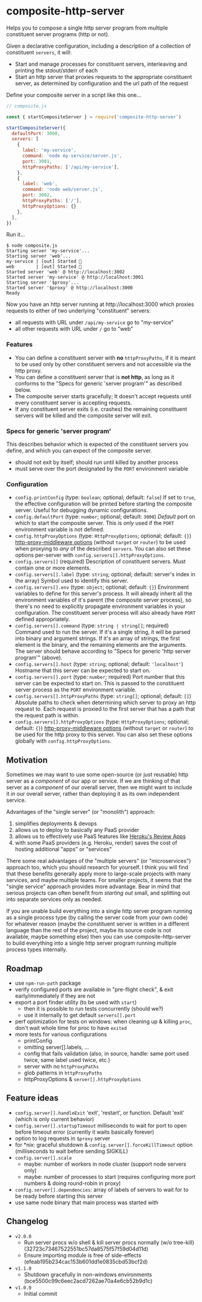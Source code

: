# composite-http-server

Helps you to compose a single http server program from multiple constituent server programs (http or not).

Given a declarative configuration, including a description of a collection of constituent `servers`, it will:
- Start and manage processes for constituent servers, interleaving and printing the stdout/stderr of each
- Start an http server that proxies requests to the appropriate constituent server, as determined by configuration and the url path of the request

Define your composite server in a script like this one...

```js
// composite.js

const { startCompositeServer } = require('composite-http-server')

startCompositeServer({
  defaultPort: 3000,
  servers: [
    {
      label: 'my-service',
      command: 'node my-service/server.js',
      port: 3001,
      httpProxyPaths: ['/api/my-service'],
    },
    {
      label: 'web',
      command: 'node web/server.js',
      port: 3002,
      httpProxyPaths: ['/'],
      httpProxyOptions: {}
    },
  ],
})
```

Run it...

```
$ node composite.js
Starting server 'my-service'...
Starting server 'web'...
my-service | [out] Started 🚀
web        | [out] Started 🚀
Started server 'web' @ http://localhost:3002
Started server 'my-service' @ http://localhost:3001
Starting server '$proxy'...
Started server '$proxy' @ http://localhost:3000
Ready
```

Now you have an http server running at http://localhost:3000 which proxies requests to either of two underlying "constituent" servers:
- all requests with URL under `/api/my-service` go to "my-service"
- all other requests with URL under `/` go to "web"

### Features

- You can define a constituent server with **no** `httpProxyPaths`, if it is meant to be used only by other constituent servers and not accessible via the http proxy.
- You can define a constituent server that is **not http**, as long as it conforms to the "Specs for generic 'server program'" as described below.
- The composite server starts gracefully; It doesn't accept requests until every constituent server is accepting requests.
- If any constituent server exits (i.e. crashes) the remaining constituent servers will be killed and the composite server will exit.

### Specs for generic 'server program'

This describes behavior which is expected of the constituent servers you define, and which you can expect of the composite server.

- should not exit by itself; should run until killed by another process
- must serve over the port designated by the `PORT` environment variable

### Configuration

- `config.printConfig` (type: `boolean`; optional; default: `false`) If set to `true`, the effective configuration will be printed before starting the composite server. Useful for debugging dynamic configurations.
- `config.defaultPort` (type: `number`; optional; default: `3000`) *Default* port on which to start the composite server. This is *only* used if the `PORT` environment variable is not defined.
- `config.httpProxyOptions` (type: `HttpProxyOptions`; optional; default: `{}`) [http-proxy-middleware options](https://github.com/chimurai/http-proxy-middleware#options) (without `target` or `router`) to be used when proxying to *any* of the described `servers`. You can also set these options per-server with `config.servers[].httpProxyOptions`.
- `config.servers[]` (required) Description of constituent servers. Must contain one or more elements.
- `config.servers[].label` (type: `string`; optional; default: server's index in the array) Symbol used to identify this server.
- `config.servers[].env` (type: `object`; optional; default: `{}`) Environment variables to define for this server's process. It will already inherit all the environment variables of it's parent (the composite server process), so there's no need to explicitly propagate environment variables in your configuration. The constituent server process will also already have `PORT` defined appropriately.
- `config.servers[].command` (type: `string | string[]`; required) Command used to run the server. If it's a single string, it will be parsed into binary and argument strings. If it's an array of strings, the first element is the binary, and the remaining elements are the arguments. The server should behave according to "Specs for generic 'http server program'" (above).
- `config.servers[].host` (type: `string`; optional; default: `'localhost'`) Hostname that this server can be expected to start on.
- `config.servers[].port` (type: `number`; required) Port number that this server can be expected to start on. This is passed to the constituent server process as the `PORT` environment variable.
- `config.servers[].httpProxyPaths` (type: `string[]`; optional; default: `[]`) Absolute paths to check when determining which server to proxy an http request to. Each request is proxied to the first server that has a path that the request path is within.
- `config.servers[].httpProxyOptions` (type: `HttpProxyOptions`; optional; default: `{}`) [http-proxy-middleware options](https://github.com/chimurai/http-proxy-middleware#options) (without `target` or `router`) to be used for the http proxy to this server. You can also set these options globally with `config.httpProxyOptions`.

## Motivation

Sometimes we may want to use some open-source (or just reusable) http server as a *component* of our app or service.
If we are thinking of that server as a *component* of our overall server, then we might want to include it *in* our
overall server, rather than deploying it as its own independent service.

Advantages of the "single server" (or "monolith") approach:
1. simplifies deployments & devops
2. allows us to deploy to basically any PaaS provider
3. allows us to effectively use PaaS features like [Heroku's Review Apps](https://devcenter.heroku.com/articles/github-integration-review-apps)
4. with some PaaS providers (e.g. Heroku, render) saves the cost of hosting additional "apps" or "services"

There some real advantages of the "multiple servers" (or "microservices") approach too, which you should research for
yourself. I think you will find that these benefits generally apply more to large-scale projects with many services,
and maybe multiple teams. For smaller projects, it seems that the "single service" approach provides more advantage.
Bear in mind that serious projects can often benefit from *starting out* small, and splitting out into separate
services only as needed.

If you are unable build everything into a single http server program running as a single process type (by calling the
server code from your own code) for whatever reason (maybe the constituent server is written in a different language
than the rest of the project, maybe its source code is not available, maybe something else) then you can use
composite-http-server to build everything into a single http server program running multiple process types internally.

## Roadmap

- use `npm-run-path` package
- verify configured ports are available in "pre-flight check", & exit early/immediately if they are not
- export a port finder utility (to be used with `start`)
    - then it is possible to run tests concurrently (should we?)
    - use it internally to get default `servers[].port`
- perf optimization for tests on windows: when cleaning up & killing `proc`, don't wait whole time for proc to have `exited`
- more tests for various configurations
    - printConfig
    - omitting server[].labels, ...
    - config that fails validation (also, in source, handle: same port used twice, same label used twice, etc.)
    - server with no `httpProxyPaths`
    - glob patterns in `httpProxyPaths`
    - httpProxyOptions & `server[].httpProxyOptions`

## Feature ideas

- `config.server[].handleExit` 'exit', 'restart', or function. Default 'exit' (which is only current behavior)
- `config.server[].startupTimeout` milliseconds to wait for port to open before timeout error (currently it waits basically forever)
- option to log requests in `$proxy` server
- for *nix: graceful shutdown & `config.server[].forceKillTimeout` option (milliseconds to wait before sending SIGKILL)
- `config.server[].scale`
    - maybe: number of workers in node cluster (support node servers only)
    - maybe: number of processes to start (requires configuring more port numbers & doing round-robin in proxy)
- `config.server[].dependencies`: array of labels of servers to wait for to be ready before starting this server
- use same node binary that main process was started with

## Changelog

- `v2.0.0`
    - Run server procs w/o shell & kill server procs normally (w/o tree-kill) (32723c73467522551bc57da8575f57f59d04d11d)
    - Ensure importing module is free of side-effects (efeab195b234cac153b601dd1e0835cbd53bcf2d)
- `v1.1.0`
    - Shutdown gracefully in non-windows environments (bce5500c99c6eec2acd7262ae70a4e6cb52b9d1c)
- `v1.0.0`
    - Initial commit
